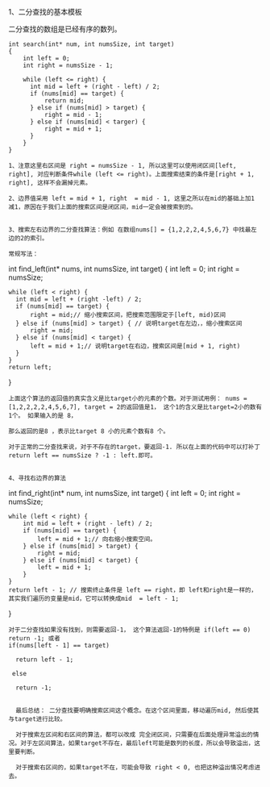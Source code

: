 1、二分查找的基本模板

二分查找的数组是已经有序的数列。

```
int search(int* num, int numsSize, int target)
{
    int left = 0;
    int right = numsSize - 1;
    
    while (left <= right) {
      int mid = left + (right - left) / 2;
      if (nums[mid] == target) {
          return mid;
      } else if (nums[mid] > target) {
          right = mid - 1;
      } else if (nums[mid] < targer) {
          right = mid + 1;
      }
    }
}

1、注意这里右区间是 right = numsSize - 1, 所以这里可以使用闭区间[left, right], 对应判断条件while (left <= right)。上面搜索结束的条件是[right + 1, right], 这样不会漏掉元素。

2、边界值采用 left = mid + 1, right  = mid - 1, 这里之所以在mid的基础上加1 减1，原因在于我们上面的搜索区间是闭区间，mid一定会被搜索到的。


3、搜索左右边界的二分查找算法：例如 在数组nums[] = {1,2,2,2,4,5,6,7} 中找最左边的2的索引。

常规写法：
```
int find_left(int* nums, int numsSize, int target)
{
    int left = 0;
    int right = numsSize;
    
    while (left < right) {
      int mid = left + (right -left) / 2;
      if (nums[mid] == target) {
          right = mid;// 缩小搜索区间，把搜索范围限定于[left, mid)区间
      } else if (nums[mid] > target) { // 说明target在左边，，缩小搜索区间
          right = mid;
      } else if (nums[mid] < target) {
          left = mid + 1;// 说明target在右边，搜索区间是[mid + 1, right)
      }
    }
    return left;
}
```
上面这个算法的返回值的真实含义是比target小的元素的个数。对于测试用例： nums = [1,2,2,2,2,4,5,6,7], target = 2的返回值是1， 这个1的含义是比target=2小的数有1个。 如果输入的是 8，

那么返回的是8 ，表示比target 8 小的元素个数有8 个。

对于正常的二分查找来说，对于不存在的target，要返回-1. 所以在上面的代码中可以打补丁 return left == numsSize ? -1 : left.即可。


4、寻找右边界的算法

```
int find_right(int* num, int numsSize, int target)
{
    int left = 0;
    int right = numsSize;
    
    while (left < right) {
        int mid = left + (right - left) / 2;
        if (nums[mid] == target) {
            left = mid + 1;// 向右缩小搜索空间。
        } else if (nums[mid] > target) {
            right = mid;
        } else if (nums[mid] < target) {
            left = mid + 1;
        }
    }
    return left - 1; // 搜索终止条件是 left == right，即 left和right是一样的， 其实我们遍历的变量是mid，它可以转换成mid  = left - 1;
}

```
对于二分查找如果没有找到，则需要返回-1， 这个算法返回-1的特例是 if(left == 0) return -1; 或者 
if(nums[left - 1] == target) 

  return left - 1;
  
 else 
 
  return -1;
  
  
  最后总结： 二分查找要明确搜索区间这个概念。在这个区间里面，移动遍历mid, 然后使其与target进行比较。
  
  对于搜索左区间和右区间的算法，都可以改成 完全闭区间，只需要在后面处理异常溢出的情况。对于左区间算法，如果target不存在，最后left可能是数列的长度，所以会导致溢出，这里要判断。
  
  对于搜索右区间的，如果target不在，可能会导致 right < 0, 也把这种溢出情况考虑进去。
  
  
  
